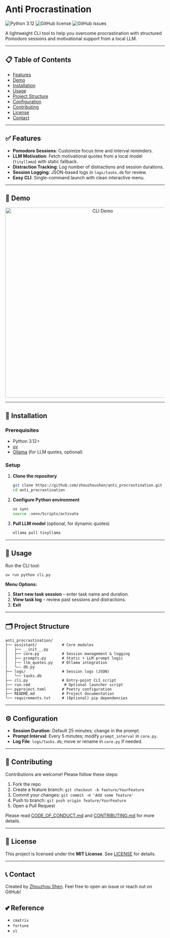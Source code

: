 # Anti Procrastination

![Python 3.12](https://img.shields.io/badge/Python-3.12-blue)
![GitHub license](https://img.shields.io/github/license/zhouzhoushen/anti_procrastination)
![GitHub issues](https://img.shields.io/github/issues/zhouzhoushen/anti_procrastination)

A lightweight CLI tool to help you overcome procrastination with structured Pomodoro sessions and motivational support from a local LLM.

---

## 📋 Table of Contents
- [Features](#-features)
- [Demo](#-demo)
- [Installation](#-installation)
- [Usage](#-usage)
- [Project Structure](#-project-structure)
- [Configuration](#-configuration)
- [Contributing](#-contributing)
- [License](#-license)
- [Contact](#-contact)

---

## ✅ Features
- **Pomodoro Sessions**: Customize focus time and interval reminders.
- **LLM Motivation**: Fetch motivational quotes from a local model (`tinyllama`) with static fallback.
- **Distraction Tracking**: Log number of distractions and session durations.
- **Session Logging**: JSON-based logs in `logs/tasks.db` for review.
- **Easy CLI**: Single-command launch with clean interactive menu.

---

## 🚀 Demo
<p align="center">
  <img src="https://raw.githubusercontent.com/zhouzhoushen/anti_procrastination/main/demo.gif" alt="CLI Demo" width="600">
</p>

---

## 🔧 Installation

### Prerequisites
- Python 3.12+
- [uv](https://docs.astral.sh/uv/)
- [Ollama](https://ollama.com/) (for LLM quotes, optional)

### Setup

1. **Clone the repository**
   ```bash
   git clone https://github.com/zhouzhoushen/anti_procrastination.git
   cd anti_procrastination
   ```

2. **Configure Python environment**

   ```bash
   uv sync
   source .venv/Scripts/activate
   ```

3. **Pull LLM model** (optional, for dynamic quotes)
   ```bash
   ollama pull tinyllama
   ```

---

## 🏃 Usage

Run the CLI tool:
```bash
uv run python cli.py
```

**Menu Options:**
1. **Start new task session** – enter task name and duration.
2. **View task log** – review past sessions and distractions.
3. **Exit**

---

## 🗂 Project Structure

```text
anti_procrastination/
├── assistant/           # Core modules
│   ├── __init__.py
│   ├── core.py          # Session management & logging
│   ├── prompts.py       # Static + LLM prompt logic
│   |── llm_quotes.py    # Ollama integration
|   └—— db.py            
├── logs/                # Session logs (JSON)
│   └── tasks.db
├── cli.py               # Entry-point CLI script
├── run.cmd               # Optional launcher script
├── pyproject.toml       # Poetry configuration
├── README.md            # Project documentation
└── requirements.txt     # (Optional) pip dependencies
```

---

## ⚙️ Configuration

- **Session Duration**: Default 25 minutes; change in the prompt.
- **Prompt Interval**: Every 5 minutes; modify `prompt_interval` in `core.py`.
- **Log File**: `logs/tasks.db`; move or rename in `core.py` if needed.

---

## 🤝 Contributing

Contributions are welcome! Please follow these steps:

1. Fork the repo
2. Create a feature branch: `git checkout -b feature/YourFeature`
3. Commit your changes: `git commit -m 'Add some feature'`
4. Push to branch: `git push origin feature/YourFeature`
5. Open a Pull Request

Please read [CODE_OF_CONDUCT.md](CODE_OF_CONDUCT.md) and [CONTRIBUTING.md](CONTRIBUTING.md) for more details.

---

## 📄 License

This project is licensed under the **MIT License**. See [LICENSE](LICENSE.txt) for details.

---

## 📞 Contact

Created by [Zhouzhou Shen](https://github.com/zhouzhoushen). Feel free to open an issue or reach out on GitHub!

## 💕 Reference

* `cmatrix`
* `fortune`
* `sl`